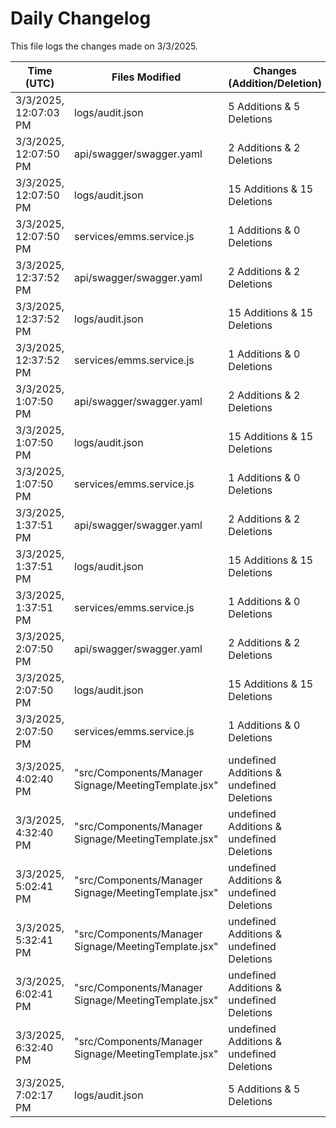 # Daily Changelog

This file logs the changes made on 3/3/2025.

| Time (UTC)             | Files Modified                    | Changes (Addition/Deletion) |
|------------------------|-----------------------------------|-----------------------------|
| 3/3/2025, 12:07:03 PM | logs/audit.json | 5 Additions & 5 Deletions |
| 3/3/2025, 12:07:50 PM | api/swagger/swagger.yaml | 2 Additions & 2 Deletions|
| 3/3/2025, 12:07:50 PM | logs/audit.json | 15 Additions & 15 Deletions|
| 3/3/2025, 12:07:50 PM | services/emms.service.js | 1 Additions & 0 Deletions|
| 3/3/2025, 12:37:52 PM | api/swagger/swagger.yaml | 2 Additions & 2 Deletions|
| 3/3/2025, 12:37:52 PM | logs/audit.json | 15 Additions & 15 Deletions|
| 3/3/2025, 12:37:52 PM | services/emms.service.js | 1 Additions & 0 Deletions|
| 3/3/2025, 1:07:50 PM | api/swagger/swagger.yaml | 2 Additions & 2 Deletions|
| 3/3/2025, 1:07:50 PM | logs/audit.json | 15 Additions & 15 Deletions|
| 3/3/2025, 1:07:50 PM | services/emms.service.js | 1 Additions & 0 Deletions|
| 3/3/2025, 1:37:51 PM | api/swagger/swagger.yaml | 2 Additions & 2 Deletions|
| 3/3/2025, 1:37:51 PM | logs/audit.json | 15 Additions & 15 Deletions|
| 3/3/2025, 1:37:51 PM | services/emms.service.js | 1 Additions & 0 Deletions|
| 3/3/2025, 2:07:50 PM | api/swagger/swagger.yaml | 2 Additions & 2 Deletions|
| 3/3/2025, 2:07:50 PM | logs/audit.json | 15 Additions & 15 Deletions|
| 3/3/2025, 2:07:50 PM | services/emms.service.js | 1 Additions & 0 Deletions|
| 3/3/2025, 4:02:40 PM | "src/Components/Manager Signage/MeetingTemplate.jsx" | undefined Additions & undefined Deletions|
| 3/3/2025, 4:32:40 PM | "src/Components/Manager Signage/MeetingTemplate.jsx" | undefined Additions & undefined Deletions|
| 3/3/2025, 5:02:41 PM | "src/Components/Manager Signage/MeetingTemplate.jsx" | undefined Additions & undefined Deletions|
| 3/3/2025, 5:32:41 PM | "src/Components/Manager Signage/MeetingTemplate.jsx" | undefined Additions & undefined Deletions|
| 3/3/2025, 6:02:41 PM | "src/Components/Manager Signage/MeetingTemplate.jsx" | undefined Additions & undefined Deletions|
| 3/3/2025, 6:32:40 PM | "src/Components/Manager Signage/MeetingTemplate.jsx" | undefined Additions & undefined Deletions|
| 3/3/2025, 7:02:17 PM | logs/audit.json | 5 Additions & 5 Deletions|
